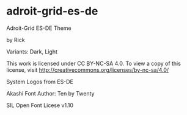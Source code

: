 # adroit-grid-es-de

Adroit-Grid ES-DE Theme

by Rick

Variants: Dark, Light

This work is licensed under CC BY-NC-SA 4.0. To view a copy of this license, visit http://creativecommons.org/licenses/by-nc-sa/4.0/

System Logos from ES-DE

Akashi Font Author: Ten by Twenty

SIL Open Font Licese v1.10
